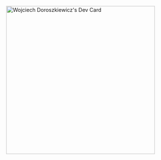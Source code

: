<a href="https://app.daily.dev/WDoroszkiewicz"><img src="https://api.daily.dev/devcards/60c78dec891641b1a07397851a16a09d.png?r=q1i" width="400" alt="Wojciech Doroszkiewicz's Dev Card"/></a>
<!--
**WDoroszkiewicz/WDoroszkiewicz** is a ✨ _special_ ✨ repository because its `README.md` (this file) appears on your GitHub profile.

Here are some ideas to get you started:

- 🔭 I’m currently working on ...
- 🌱 I’m currently learning ...
- 👯 I’m looking to collaborate on ...
- 🤔 I’m looking for help with ...
- 💬 Ask me about ...
- 📫 How to reach me: ...
- 😄 Pronouns: ...
- ⚡ Fun fact: ...
-->
